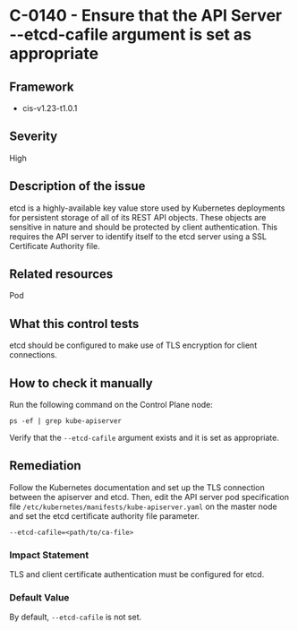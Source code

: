 # C-0140 - Ensure that the API Server --etcd-cafile argument is set as appropriate

## Framework
* cis-v1.23-t1.0.1
 
## Severity
High

## Description of the issue
etcd is a highly-available key value store used by Kubernetes deployments for persistent storage of all of its REST API objects. These objects are sensitive in nature and should be protected by client authentication. This requires the API server to identify itself to the etcd server using a SSL Certificate Authority file.
 
## Related resources
Pod
 
## What this control tests 
etcd should be configured to make use of TLS encryption for client connections.
 
## How to check it manually 
Run the following command on the Control Plane node:

 
```
ps -ef | grep kube-apiserver

```
 Verify that the `--etcd-cafile` argument exists and it is set as appropriate.
 
## Remediation
Follow the Kubernetes documentation and set up the TLS connection between the apiserver and etcd. Then, edit the API server pod specification file `/etc/kubernetes/manifests/kube-apiserver.yaml` on the master node and set the etcd certificate authority file parameter.

 
```
--etcd-cafile=<path/to/ca-file>

```
 
### Impact Statement
TLS and client certificate authentication must be configured for etcd.
 
### Default Value
By default, `--etcd-cafile` is not set.
 

